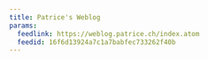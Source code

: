 ```yaml
---
title: Patrice's Weblog
params:
  feedlink: https://weblog.patrice.ch/index.atom
  feedid: 16f6d13924a7c1a7babfec733262f40b
---
```

